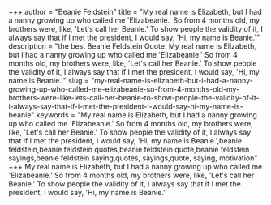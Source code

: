 +++
author = "Beanie Feldstein"
title = "My real name is Elizabeth, but I had a nanny growing up who called me 'Elizabeanie.' So from 4 months old, my brothers were, like, 'Let's call her Beanie.' To show people the validity of it, I always say that if I met the president, I would say, 'Hi, my name is Beanie.'"
description = "the best Beanie Feldstein Quote: My real name is Elizabeth, but I had a nanny growing up who called me 'Elizabeanie.' So from 4 months old, my brothers were, like, 'Let's call her Beanie.' To show people the validity of it, I always say that if I met the president, I would say, 'Hi, my name is Beanie.'"
slug = "my-real-name-is-elizabeth-but-i-had-a-nanny-growing-up-who-called-me-elizabeanie-so-from-4-months-old-my-brothers-were-like-lets-call-her-beanie-to-show-people-the-validity-of-it-i-always-say-that-if-i-met-the-president-i-would-say-hi-my-name-is-beanie"
keywords = "My real name is Elizabeth, but I had a nanny growing up who called me 'Elizabeanie.' So from 4 months old, my brothers were, like, 'Let's call her Beanie.' To show people the validity of it, I always say that if I met the president, I would say, 'Hi, my name is Beanie.',beanie feldstein,beanie feldstein quotes,beanie feldstein quote,beanie feldstein sayings,beanie feldstein saying,quotes, sayings,quote, saying, motivation"
+++
My real name is Elizabeth, but I had a nanny growing up who called me 'Elizabeanie.' So from 4 months old, my brothers were, like, 'Let's call her Beanie.' To show people the validity of it, I always say that if I met the president, I would say, 'Hi, my name is Beanie.'
